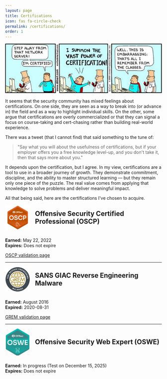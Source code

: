 ```yaml
---
layout: page
title: Certifications
icon: fas fa-circle-check
permalink: /certifications/
order: 1
---
```


![Certifications](/assets/img/certified.jpg)

It seems that the security community has mixed feelings about certifications. On one side, they are seen as a way to break into (or advance in) the field and as a way to highlight individual skills. On the other, some argue that certifications are overly commercialized or that they can signal a focus on course-taking and cert-chasing rather than building real-world experience.

There was a tweet (that I cannot find) that said something to the tune of:

> "Say what you will about the usefulness of certifications, but if your employer offers you a free knowledge level-up, and you don't take it, then that says more about you."

It depends upon the certification, but I agree. In my view, certifications are a tool to use in a broader journey of growth. They demonstrate commitment, discipline, and the ability to master structured learning — but they remain only one piece of the puzzle. The real value comes from applying that knowledge to solve problems and deliver meaningful impact.

All that being said, here are the certifications I've chosen to acquire.


<div style="display: flex; align-items: center; margin-bottom: 1.5rem;">
  <img src="/assets/img/oscp.png" alt="OSCP" style="width: 80px; height: auto; margin-right: 1rem;" />
  <h2 style="margin: 0;">Offensive Security Certified Professional (OSCP)</h2>
</div>

**Earned:** May 22, 2022  
**Expires:** Does not expire  

[OSCP validation page](https://api.accredible.com/v1/frontend/credential_website_embed_image/certificate/51841931)

---

<div style="display: flex; align-items: center; margin-bottom: 1.5rem;">
  <img src="/assets/img/grem.png" alt="GREM" style="width: 80px; height: auto; margin-right: 1rem;" />
  <h2 style="margin: 0;">SANS GIAC Reverse Engineering Malware</h2>
</div>

**Earned:** August 2016  
**Expired:** 2020-08-31 

[GREM validation page](https://www.giac.org/certified-professional/Grant-Harris/154408 "GREM Certification")

---

<div style="display: flex; align-items: center; margin-bottom: 1.5rem;">
  <img src="/assets/img/oswe.jpg" alt="OSWE" style="width: 80px; height: auto; margin-right: 1rem;" />
  <h2 style="margin: 0;">Offensive Security Web Expert (OSWE)</h2>
</div>

**Earned:** In progress (Test on December 15, 2025)  
**Expires:** Does not expire 
